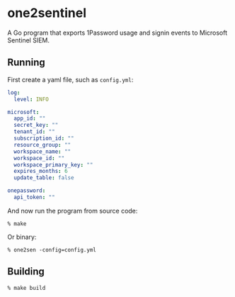 # one2sentinel

A Go program that exports 1Password usage and signin events to Microsoft Sentinel SIEM.

## Running

First create a yaml file, such as `config.yml`:
```yaml
log:
  level: INFO

microsoft:
  app_id: ""
  secret_key: ""
  tenant_id: ""
  subscription_id: ""
  resource_group: ""
  workspace_name: ""
  workspace_id: ""
  workspace_primary_key: ""
  expires_months: 6
  update_table: false

onepassword:
  api_token: ""
```

And now run the program from source code:
```shell
% make
```

Or binary:
```shell
% one2sen -config=config.yml
```

## Building

```shell
% make build
```
